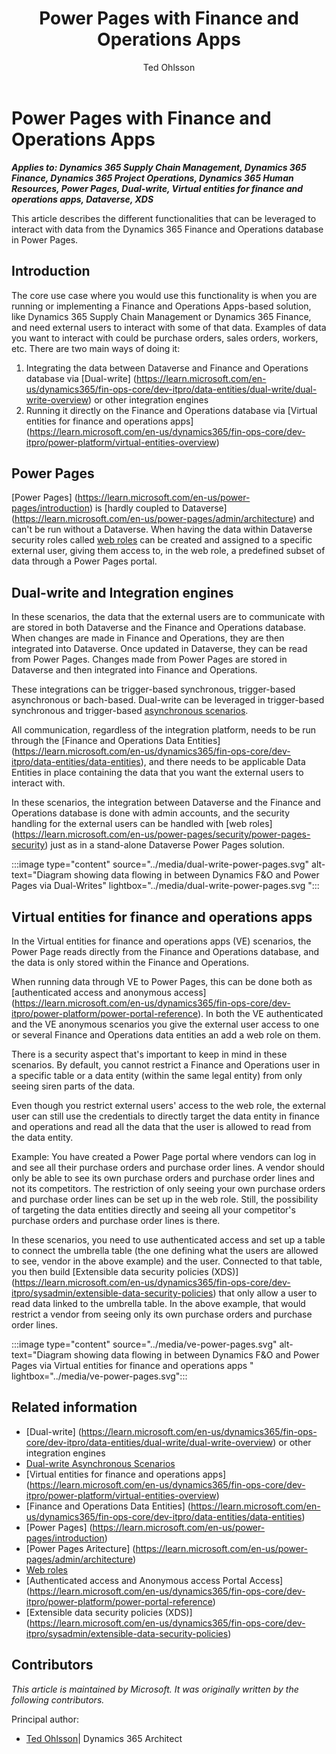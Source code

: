 ﻿---
title: Power Pages with Finance and Operations Apps
description: Learn about building Power Pages on data places in Finance and Operations database
author: Ted Ohlsson
ms.author: 
ms.topic: article
ms.date: 
---

# Power Pages with Finance and Operations Apps

***Applies to: Dynamics 365 Supply Chain Management, Dynamics 365 Finance, Dynamics 365 Project Operations, Dynamics 365 Human Resources, Power Pages, Dual-write, Virtual entities for finance and operations apps, Dataverse, XDS***

This article describes the different functionalities that can be leveraged to interact with data from the Dynamics 365 Finance and Operations database in Power Pages.


## Introduction

The core use case where you would use this functionality is when you are running or implementing a Finance and Operations Apps-based solution, like Dynamics 365 Supply Chain Management or Dynamics 365 Finance, and need external users to interact with some of that data. Examples of data you want to interact with could be purchase orders, sales orders, workers, etc.
There are two main ways of doing it: 
1. Integrating the data between Dataverse and Finance and Operations database via [Dual-write] (https://learn.microsoft.com/en-us/dynamics365/fin-ops-core/dev-itpro/data-entities/dual-write/dual-write-overview) or other integration engines
2. Running it directly on the Finance and Operations database via [Virtual entities for finance and operations apps] (https://learn.microsoft.com/en-us/dynamics365/fin-ops-core/dev-itpro/power-platform/virtual-entities-overview)


## Power Pages

[Power Pages] (https://learn.microsoft.com/en-us/power-pages/introduction) is [hardly coupled to Dataverse] (https://learn.microsoft.com/en-us/power-pages/admin/architecture) and can't be run without a Dataverse. When having the data within Dataverse security roles called [web roles](https://learn.microsoft.com/en-us/power-pages/security/power-pages-security) can be created and assigned to a specific external user, giving them access to, in the web role, a predefined subset of data through a Power Pages portal.

## Dual-write and Integration engines

In these scenarios, the data that the external users are to communicate with are stored in both Dataverse and the Finance and Operations database. When changes are made in Finance and Operations, they are then integrated into Dataverse. Once updated in Dataverse, they can be read from Power Pages. Changes made from Power Pages are stored in Dataverse and then integrated into Finance and Operations.

These integrations can be trigger-based synchronous, trigger-based asynchronous or bach-based. Dual-write can be leveraged in trigger-based synchronous and trigger-based [asynchronous scenarios](https://learn.microsoft.com/en-us/dynamics365/fin-ops-core/dev-itpro/data-entities/dual-write/dual-write-async).

All communication, regardless of the integration platform, needs to be run through the [Finance and Operations Data Entities] (https://learn.microsoft.com/en-us/dynamics365/fin-ops-core/dev-itpro/data-entities/data-entities), and there needs to be applicable Data Entities in place containing the data that you want the external users to interact with.

In these scenarios, the integration between Dataverse and the Finance and Operations database is done with admin accounts, and the security handling for the external users can be handled with [web roles] (https://learn.microsoft.com/en-us/power-pages/security/power-pages-security) just as in a stand-alone Dataverse Power Pages solution.

:::image type="content" source="../media/dual-write-power-pages.svg" alt-text="Diagram showing data flowing in between Dynamics F&O and Power Pages via Dual-Writes" lightbox="../media/dual-write-power-pages.svg ":::


## Virtual entities for finance and operations apps

In the Virtual entities for finance and operations apps (VE) scenarios, the Power Page reads directly from the Finance and Operations database, and the data is only stored within the Finance and Operations.

When running data through VE to Power Pages, this can be done both as [authenticated access and anonymous access] (https://learn.microsoft.com/en-us/dynamics365/fin-ops-core/dev-itpro/power-platform/power-portal-reference). In both the VE authenticated and the VE anonymous scenarios you give the external user access to one or several Finance and Operations data entities an add a web role on them. 

There is a security aspect that's important to keep in mind in these scenarios. By default, you cannot restrict a Finance and Operations user in a specific table or a data entity (within the same legal entity) from only seeing siren parts of the data.

Even though you restrict external users' access to the web role, the external user can still use the credentials to directly target the data entity in finance and operations and read all the data that the user is allowed to read from the data entity.

Example:
You have created a Power Page portal where vendors can log in and see all their purchase orders and purchase order lines. A vendor should only be able to see its own purchase orders and purchase order lines and not its competitors. The restriction of only seeing your own purchase orders and purchase order lines can be set up in the web role. Still, the possibility of targeting the data entities directly and seeing all your competitor's purchase orders and purchase order lines is there.

In these scenarios, you need to use authenticated access and set up a table to connect the umbrella table (the one defining what the users are allowed to see, vendor in the above example) and the user. Connected to that table, you then build [Extensible data security policies (XDS)] (https://learn.microsoft.com/en-us/dynamics365/fin-ops-core/dev-itpro/sysadmin/extensible-data-security-policies) that only allow a user to read data linked to the umbrella table. In the above example, that would restrict a vendor from seeing only its own purchase orders and purchase order lines.

:::image type="content" source="../media/ve-power-pages.svg" alt-text="Diagram showing data flowing in between Dynamics F&O and Power Pages via Virtual entities for finance and operations apps " lightbox="../media/ve-power-pages.svg":::

## Related information
- [Dual-write] (https://learn.microsoft.com/en-us/dynamics365/fin-ops-core/dev-itpro/data-entities/dual-write/dual-write-overview) or other integration engines
- [Dual-write Asynchronous Scenarios](https://learn.microsoft.com/en-us/dynamics365/fin-ops-core/dev-itpro/data-entities/dual-write/dual-write-async)
- [Virtual entities for finance and operations apps] (https://learn.microsoft.com/en-us/dynamics365/fin-ops-core/dev-itpro/power-platform/virtual-entities-overview)
- [Finance and Operations Data Entities] (https://learn.microsoft.com/en-us/dynamics365/fin-ops-core/dev-itpro/data-entities/data-entities)
- [Power Pages] (https://learn.microsoft.com/en-us/power-pages/introduction)
- [Power Pages Aritecture] (https://learn.microsoft.com/en-us/power-pages/admin/architecture)
- [Web roles](https://learn.microsoft.com/en-us/power-pages/security/power-pages-security)
- [Authenticated access and Anonymous access Portal Access] (https://learn.microsoft.com/en-us/dynamics365/fin-ops-core/dev-itpro/power-platform/power-portal-reference)
- [Extensible data security policies (XDS)] (https://learn.microsoft.com/en-us/dynamics365/fin-ops-core/dev-itpro/sysadmin/extensible-data-security-policies)

## Contributors

*This article is maintained by Microsoft. It was originally written by the following contributors.*

Principal author:

- [Ted Ohlsson]( https://www.linkedin.com/in/tedohlsson/)\| Dynamics 365 Architect

